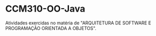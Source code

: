 # CCM310-OO-Java
Atividades exercidas no matéria de "ARQUITETURA DE SOFTWARE E PROGRAMAÇÃO ORIENTADA A OBJETOS".
